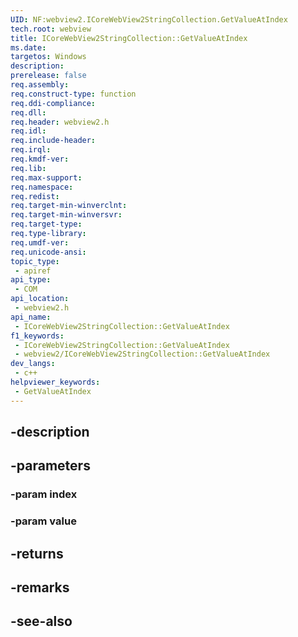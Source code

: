 ```yaml
---
UID: NF:webview2.ICoreWebView2StringCollection.GetValueAtIndex
tech.root: webview
title: ICoreWebView2StringCollection::GetValueAtIndex
ms.date: 
targetos: Windows
description: 
prerelease: false
req.assembly: 
req.construct-type: function
req.ddi-compliance: 
req.dll: 
req.header: webview2.h
req.idl: 
req.include-header: 
req.irql: 
req.kmdf-ver: 
req.lib: 
req.max-support: 
req.namespace: 
req.redist: 
req.target-min-winverclnt: 
req.target-min-winversvr: 
req.target-type: 
req.type-library: 
req.umdf-ver: 
req.unicode-ansi: 
topic_type:
 - apiref
api_type:
 - COM
api_location:
 - webview2.h
api_name:
 - ICoreWebView2StringCollection::GetValueAtIndex
f1_keywords:
 - ICoreWebView2StringCollection::GetValueAtIndex
 - webview2/ICoreWebView2StringCollection::GetValueAtIndex
dev_langs:
 - c++
helpviewer_keywords:
 - GetValueAtIndex
---
```


## -description

## -parameters

### -param index

### -param value

## -returns

## -remarks

## -see-also

